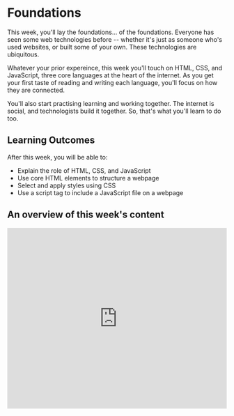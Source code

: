 # Foundations

This week, you'll lay the foundations... of the foundations. Everyone has seen some web technologies before -- whether it's just as someone who's used websites, or built some of your own. These technologies are ubiquitous.

Whatever your prior expereince, this week you'll touch on HTML, CSS, and JavaScript, three core languages at the heart of the internet. As you get your first taste of reading and writing each language, you'll focus on how they are connected.

You'll also start practising learning and working together. The internet is social, and technologists build it together. So, that's what you'll learn to do too.

## Learning Outcomes

After this week, you will be able to:

- Explain the role of HTML, CSS, and JavaScript
- Use core HTML elements to structure a webpage
- Select and apply styles using CSS
- Use a script tag to include a JavaScript file on a webpage


## An overview of this week's content

<!-- TODO: replace weekly intro video -->

<div style="position: relative; padding-bottom: 56.25%; height: 0;"><iframe width="100%" height="415" src="https://www.youtube.com/embed/1GJTuanORg0" title="Linking your CSS" frameborder="0" allow="accelerometer; autoplay; clipboard-write; encrypted-media; gyroscope; picture-in-picture" allowfullscreen></iframe></div>
</details>+